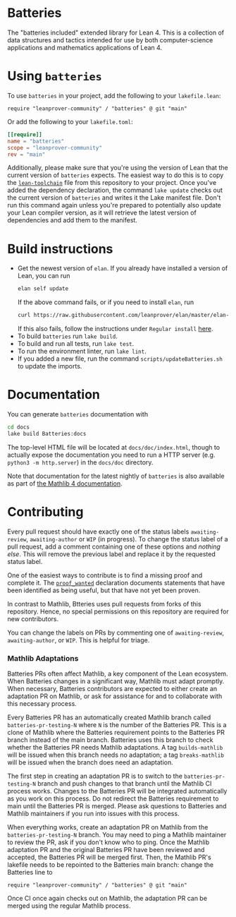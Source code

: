 # Batteries

The "batteries included" extended library for Lean 4. This is a collection of data structures and tactics intended for use by both computer-science applications and mathematics applications of Lean 4.

# Using `batteries`

To use `batteries` in your project, add the following to your `lakefile.lean`:
```lean
require "leanprover-community" / "batteries" @ git "main"
```
Or add the following to your `lakefile.toml`:
```toml
[[require]]
name = "batteries"
scope = "leanprover-community"
rev = "main"
```

Additionally, please make sure that you're using the version of Lean that the current version of `batteries` expects. The easiest way to do this is to copy the [`lean-toolchain`](./lean-toolchain) file from this repository to your project. Once you've added the dependency declaration, the command `lake update` checks out the current version of `batteries` and writes it the Lake manifest file. Don't run this command again unless you're prepared to potentially also update your Lean compiler version, as it will retrieve the latest version of dependencies and add them to the manifest.

# Build instructions

* Get the newest version of `elan`. If you already have installed a version of Lean, you can run
  ```sh
  elan self update
  ```
  If the above command fails, or if you need to install `elan`, run
  ```sh
  curl https://raw.githubusercontent.com/leanprover/elan/master/elan-init.sh -sSf | sh
  ```
  If this also fails, follow the instructions under `Regular install` [here](https://leanprover-community.github.io/get_started.html).
* To build `batteries` run `lake build`.
* To build and run all tests, run `lake test`.
* To run the environment linter, run `lake lint`.
* If you added a new file, run the command `scripts/updateBatteries.sh` to update the imports.

# Documentation

You can generate `batteries` documentation with

```sh
cd docs
lake build Batteries:docs
```

The top-level HTML file will be located at `docs/doc/index.html`, though to actually expose the
documentation you need to run a HTTP server (e.g. `python3 -m http.server`) in the `docs/doc` directory.

Note that documentation for the latest nightly of `batteries` is also available as part of [the Mathlib 4
documentation][mathlib4 docs].

[mathlib4 docs]: https://leanprover-community.github.io/mathlib4_docs/Batteries.html

# Contributing

Every pull request should have exactly one of the status labels `awaiting-review`, `awaiting-author`
or `WIP` (in progress).
To change the status label of a pull request, add a comment containing one of these options and
_nothing else_.
This will remove the previous label and replace it by the requested status label.

One of the easiest ways to contribute is to find a missing proof and complete it. The
[`proof_wanted`](https://github.com/search?q=repo%3Aleanprover-community%2Fbatteries+language%3ALean+%2F^proof_wanted%2F&type=code)
declaration documents statements that have been identified as being useful, but that have not yet
been proven.

In contrast to Mathlib, Btteries uses pull requests from forks of this repository. Hence, no special permissions on this repository are required for new contributors.

You can change the labels on PRs by commenting one of `awaiting-review`, `awaiting-author`, or `WIP`. This is helpful for triage.

### Mathlib Adaptations

Batteries PRs often affect Mathlib, a key component of the Lean ecosystem.
When Batteries changes in a significant way, Mathlib must adapt promptly.
When necessary, Batteries contributors are expected to either create an adaptation PR on Mathlib, or ask for assistance for and to collaborate with this necessary process.

Every Batteries PR has an automatically created Mathlib branch called `batteries-pr-testing-N` where `N` is the number of the Batteries PR.
This is a clone of Mathlib where the Batteries requirement points to the Batteries PR branch instead of the main branch.
Batteries uses this branch to check whether the Batteries PR needs Mathlib adaptations.
A tag `builds-mathlib` will be issued when this branch needs no adaptation; a tag `breaks-mathlib` will be issued when the branch does need an adaptation.

The first step in creating an adaptation PR is to switch to the `batteries-pr-testing-N` branch and push changes to that branch until the Mathlib CI process works.
Changes to the Batteries PR will be integrated automatically as you work on this process.
Do not redirect the Batteries requirement to main until the Batteries PR is merged.
Please ask questions to Batteries and Mathlib maintainers if you run into issues with this process.

When everything works, create an adaptation PR on Mathlib from the `batteries-pr-testing-N` branch.
You may need to ping a Mathlib maintainer to review the PR, ask if you don't know who to ping.
Once the Mathlib adaptation PR and the original Batteries PR have been reviewed and accepted, the Batteries PR will be merged first. Then, the Mathlib PR's lakefile needs to be repointed to the Batteries main branch: change the Batteries line to
```lean
require "leanprover-community" / "batteries" @ git "main"
```
Once CI once again checks out on Mathlib, the adaptation PR can be merged using the regular Mathlib process.
